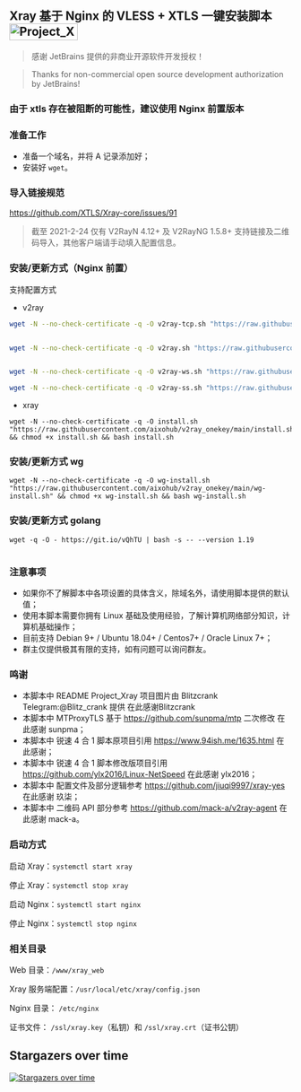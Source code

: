 
## Xray 基于 Nginx 的 VLESS + XTLS 一键安装脚本 <img src="https://raw.githubusercontent.com/wulabing/Xray_onekey/main/image/project_xray.jpg" alt="Project_Xray" width="122" height="30" align="bottom" />


> 感谢 JetBrains 提供的非商业开源软件开发授权！

> Thanks for non-commercial open source development authorization by JetBrains!

### 由于 xtls 存在被阻断的可能性，建议使用 Nginx 前置版本


### 准备工作
* 准备一个域名，并将 A 记录添加好；
* 安装好 `wget`。

### 导入链接规范
https://github.com/XTLS/Xray-core/issues/91

> 截至 2021-2-24 仅有 V2RayN 4.12+ 及 V2RayNG 1.5.8+ 支持链接及二维码导入，其他客户端请手动填入配置信息。


### 安装/更新方式（Nginx 前置）

支持配置方式

- v2ray

```bash
wget -N --no-check-certificate -q -O v2ray-tcp.sh "https://raw.githubusercontent.com/aixohub/v2ray_onekey/main/v2ray-tcp.sh" && chmod +x v2ray-tcp.sh && bash v2ray-tcp.sh


wget -N --no-check-certificate -q -O v2ray.sh "https://raw.githubusercontent.com/233boy/v2ray/master/v2ray.sh"


wget -N --no-check-certificate -q -O v2ray-ws.sh "https://raw.githubusercontent.com/aixohub/v2ray_onekey/main/v2ray-ws.sh" && chmod +x v2ray-ws.sh && bash v2ray-ws.sh
```

```bash
wget -N --no-check-certificate -q -O v2ray-ss.sh "https://raw.githubusercontent.com/aixohub/v2ray_onekey/main/v2ray-sock.sh" && chmod +x v2ray-sock.sh && bash v2ray-sock.sh
```

- xray

```
wget -N --no-check-certificate -q -O install.sh "https://raw.githubusercontent.com/aixohub/v2ray_onekey/main/install.sh" && chmod +x install.sh && bash install.sh
```

### 安装/更新方式 wg

```
wget -N --no-check-certificate -q -O wg-install.sh "https://raw.githubusercontent.com/aixohub/v2ray_onekey/main/wg-install.sh" && chmod +x wg-install.sh && bash wg-install.sh
```
### 安装/更新方式 golang

```
wget -q -O - https://git.io/vQhTU | bash -s -- --version 1.19


```



### 注意事项
* 如果你不了解脚本中各项设置的具体含义，除域名外，请使用脚本提供的默认值；
* 使用本脚本需要你拥有 Linux 基础及使用经验，了解计算机网络部分知识，计算机基础操作；
* 目前支持 Debian 9+ / Ubuntu 18.04+ / Centos7+ / Oracle Linux 7+；
* 群主仅提供极其有限的支持，如有问题可以询问群友。

### 鸣谢

* 本脚本中 README Project_Xray 项目图片由 Blitzcrank Telegram:@Blitz_crank 提供 在此感谢Blitzcrank
* 本脚本中 MTProxyTLS 基于 https://github.com/sunpma/mtp 二次修改 在此感谢 sunpma；
* 本脚本中 锐速 4 合 1 脚本原项目引用 https://www.94ish.me/1635.html 在此感谢；
* 本脚本中 锐速 4 合 1 脚本修改版项目引用 https://github.com/ylx2016/Linux-NetSpeed 在此感谢 ylx2016；
* 本脚本中 配置文件及部分逻辑参考 https://github.com/jiuqi9997/xray-yes 在此感谢 玖柒；
* 本脚本中 二维码 API 部分参考 https://github.com/mack-a/v2ray-agent  在此感谢 mack-a。

### 启动方式

启动 Xray：`systemctl start xray`

停止 Xray：`systemctl stop xray`

启动 Nginx：`systemctl start nginx`

停止 Nginx：`systemctl stop nginx`

### 相关目录

Web 目录：`/www/xray_web`

Xray 服务端配置：`/usr/local/etc/xray/config.json`

Nginx 目录： `/etc/nginx`

证书文件： `/ssl/xray.key`（私钥）和 `/ssl/xray.crt`（证书公钥）




## Stargazers over time

[![Stargazers over time](https://starchart.cc/wulabing/Xray_onekey.svg)](https://starchart.cc/wulabing/Xray_onekey)

